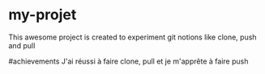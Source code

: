 # my-projet
This awesome project is created to experiment git notions like clone, push and pull

#achievements
J'ai réussi à faire clone, pull et je m'apprête à faire push
